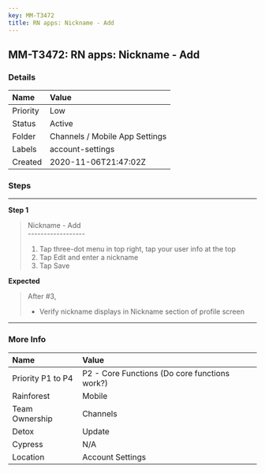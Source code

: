 ```yaml
---
key: MM-T3472
title: RN apps: Nickname - Add
---
```


## MM-T3472: RN apps: Nickname - Add

### Details

| Name     | Value                          |
| :------- | :----------------------------- |
| Priority | Low                            |
| Status   | Active                         |
| Folder   | Channels / Mobile App Settings |
| Labels   | account-settings               |
| Created  | 2020-11-06T21:47:02Z           |

### Steps

<hr/>

**Step 1**

> <article>Nickname - Add<br>------------------<ol><li>Tap three-dot menu in top right, tap your user info at the top</li><li>Tap Edit and enter a nickname</li><li>Tap Save</li></ol></article>

**Expected**

> <article>After #3,<ul><li>Verify nickname displays in Nickname section of profile screen</li></ul></article>

<hr/>

### More Info

| Name              | Value                                         |
| :---------------- | :-------------------------------------------- |
| Priority P1 to P4 | P2 - Core Functions (Do core functions work?) |
| Rainforest        | Mobile                                        |
| Team Ownership    | Channels                                      |
| Detox             | Update                                        |
| Cypress           | N/A                                           |
| Location          | Account Settings                              |
